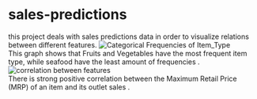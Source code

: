 # sales-predictions
this project deals with sales predictions data in order to visualize relations between different features.
![Categorical Frequencies of Item_Type](https://github.com/InesBouker/sales-predictions/assets/83951171/26a386c2-a1b5-4cc7-b56d-14d437d0f02f) 
<br> This graph shows that Fruits and Vegetables have the most frequent item type, while seafood have the least amount of frequencies .
![correlation between features](https://github.com/InesBouker/sales-predictions/assets/83951171/42725f9b-4c90-4338-98d1-2cf21ef3bab1)
<br> There is strong positive correlation between the Maximum Retail Price (MRP) of an item and its outlet sales .
